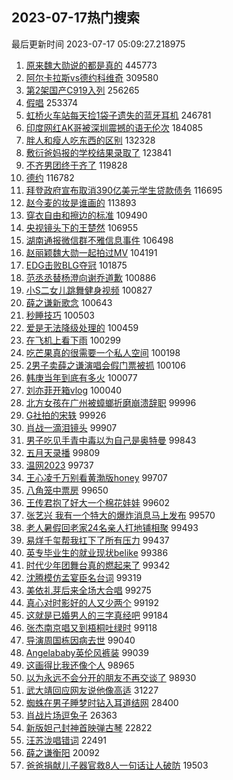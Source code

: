 ## 2023-07-17热门搜索 
最后更新时间 2023-07-17 05:09:27.218975 
1. [原来魏大勋说的都是真的](https://s.weibo.com/weibo?q=%23%E5%8E%9F%E6%9D%A5%E9%AD%8F%E5%A4%A7%E5%8B%8B%E8%AF%B4%E7%9A%84%E9%83%BD%E6%98%AF%E7%9C%9F%E7%9A%84%23&t=31&band_rank=1&Refer=top) 445773
1. [阿尔卡拉斯vs德约科维奇](https://s.weibo.com/weibo?q=%23%E9%98%BF%E5%B0%94%E5%8D%A1%E6%8B%89%E6%96%AFvs%E5%BE%B7%E7%BA%A6%E7%A7%91%E7%BB%B4%E5%A5%87%23&t=31&band_rank=2&Refer=top) 309580
1. [第2架国产C919入列](https://s.weibo.com/weibo?q=%23%E7%AC%AC2%E6%9E%B6%E5%9B%BD%E4%BA%A7C919%E5%85%A5%E5%88%97%23&t=31&band_rank=3&Refer=top) 256265
1. [假唱](https://s.weibo.com/weibo?q=%E5%81%87%E5%94%B1&t=31&band_rank=4&Refer=top) 253374
1. [虹桥火车站每天捡1袋子遗失的蓝牙耳机](https://s.weibo.com/weibo?q=%23%E8%99%B9%E6%A1%A5%E7%81%AB%E8%BD%A6%E7%AB%99%E6%AF%8F%E5%A4%A9%E6%8D%A11%E8%A2%8B%E5%AD%90%E9%81%97%E5%A4%B1%E7%9A%84%E8%93%9D%E7%89%99%E8%80%B3%E6%9C%BA%23&t=31&band_rank=5&Refer=top) 246781
1. [印度网红AK哥被深圳震撼的语无伦次](https://s.weibo.com/weibo?q=%E5%8D%B0%E5%BA%A6%E7%BD%91%E7%BA%A2AK%E5%93%A5%E8%A2%AB%E6%B7%B1%E5%9C%B3%E9%9C%87%E6%92%BC%E7%9A%84%E8%AF%AD%E6%97%A0%E4%BC%A6%E6%AC%A1&t=31&band_rank=6&Refer=top) 184085
1. [胖人和瘦人吃东西的区别](https://s.weibo.com/weibo?q=%23%E8%83%96%E4%BA%BA%E5%92%8C%E7%98%A6%E4%BA%BA%E5%90%83%E4%B8%9C%E8%A5%BF%E7%9A%84%E5%8C%BA%E5%88%AB%23&t=31&band_rank=7&Refer=top) 132328
1. [敷衍爸妈报的学校结果录取了](https://s.weibo.com/weibo?q=%23%E6%95%B7%E8%A1%8D%E7%88%B8%E5%A6%88%E6%8A%A5%E7%9A%84%E5%AD%A6%E6%A0%A1%E7%BB%93%E6%9E%9C%E5%BD%95%E5%8F%96%E4%BA%86%23&t=31&band_rank=8&Refer=top) 123841
1. [不齐男团终于齐了](https://s.weibo.com/weibo?q=%23%E4%B8%8D%E9%BD%90%E7%94%B7%E5%9B%A2%E7%BB%88%E4%BA%8E%E9%BD%90%E4%BA%86%23&t=31&band_rank=9&Refer=top) 119828
1. [德约](https://s.weibo.com/weibo?q=%E5%BE%B7%E7%BA%A6&t=31&band_rank=10&Refer=top) 116782
1. [拜登政府宣布取消390亿美元学生贷款债务](https://s.weibo.com/weibo?q=%23%E6%8B%9C%E7%99%BB%E6%94%BF%E5%BA%9C%E5%AE%A3%E5%B8%83%E5%8F%96%E6%B6%88390%E4%BA%BF%E7%BE%8E%E5%85%83%E5%AD%A6%E7%94%9F%E8%B4%B7%E6%AC%BE%E5%80%BA%E5%8A%A1%23&t=31&band_rank=11&Refer=top) 116695
1. [赵今麦的妆是谁画的](https://s.weibo.com/weibo?q=%E8%B5%B5%E4%BB%8A%E9%BA%A6%E7%9A%84%E5%A6%86%E6%98%AF%E8%B0%81%E7%94%BB%E7%9A%84&t=31&band_rank=12&Refer=top) 113893
1. [穿衣自由和擦边的标准](https://s.weibo.com/weibo?q=%E7%A9%BF%E8%A1%A3%E8%87%AA%E7%94%B1%E5%92%8C%E6%93%A6%E8%BE%B9%E7%9A%84%E6%A0%87%E5%87%86&t=31&band_rank=13&Refer=top) 109490
1. [央视镜头下的王楚然](https://s.weibo.com/weibo?q=%23%E5%A4%AE%E8%A7%86%E9%95%9C%E5%A4%B4%E4%B8%8B%E7%9A%84%E7%8E%8B%E6%A5%9A%E7%84%B6%23&t=31&band_rank=14&Refer=top) 106955
1. [湖南通报微信群不雅信息事件](https://s.weibo.com/weibo?q=%23%E6%B9%96%E5%8D%97%E9%80%9A%E6%8A%A5%E5%BE%AE%E4%BF%A1%E7%BE%A4%E4%B8%8D%E9%9B%85%E4%BF%A1%E6%81%AF%E4%BA%8B%E4%BB%B6%23&t=31&band_rank=15&Refer=top) 106498
1. [赵丽颖魏大勋一起拍过MV](https://s.weibo.com/weibo?q=%23%E8%B5%B5%E4%B8%BD%E9%A2%96%E9%AD%8F%E5%A4%A7%E5%8B%8B%E4%B8%80%E8%B5%B7%E6%8B%8D%E8%BF%87MV%23&t=31&band_rank=16&Refer=top) 104191
1. [EDG击败BLG夺冠](https://s.weibo.com/weibo?q=%23EDG%E5%87%BB%E8%B4%A5BLG%E5%A4%BA%E5%86%A0%23&t=31&band_rank=17&Refer=top) 101875
1. [范丞丞替杨澄向谢乔道歉](https://s.weibo.com/weibo?q=%23%E8%8C%83%E4%B8%9E%E4%B8%9E%E6%9B%BF%E6%9D%A8%E6%BE%84%E5%90%91%E8%B0%A2%E4%B9%94%E9%81%93%E6%AD%89%23&t=31&band_rank=18&Refer=top) 100886
1. [小S二女儿跳舞健身视频](https://s.weibo.com/weibo?q=%23%E5%B0%8FS%E4%BA%8C%E5%A5%B3%E5%84%BF%E8%B7%B3%E8%88%9E%E5%81%A5%E8%BA%AB%E8%A7%86%E9%A2%91%23&t=31&band_rank=19&Refer=top) 100827
1. [薛之谦新歌念](https://s.weibo.com/weibo?q=%23%E8%96%9B%E4%B9%8B%E8%B0%A6%E6%96%B0%E6%AD%8C%E5%BF%B5%23&t=31&band_rank=20&Refer=top) 100643
1. [秒睡技巧](https://s.weibo.com/weibo?q=%E7%A7%92%E7%9D%A1%E6%8A%80%E5%B7%A7&t=31&band_rank=21&Refer=top) 100503
1. [爱是无法降级处理的](https://s.weibo.com/weibo?q=%E7%88%B1%E6%98%AF%E6%97%A0%E6%B3%95%E9%99%8D%E7%BA%A7%E5%A4%84%E7%90%86%E7%9A%84&t=31&band_rank=22&Refer=top) 100459
1. [在飞机上看下雨](https://s.weibo.com/weibo?q=%23%E5%9C%A8%E9%A3%9E%E6%9C%BA%E4%B8%8A%E7%9C%8B%E4%B8%8B%E9%9B%A8%23&t=31&band_rank=23&Refer=top) 100299
1. [吃芒果真的很需要一个私人空间](https://s.weibo.com/weibo?q=%23%E5%90%83%E8%8A%92%E6%9E%9C%E7%9C%9F%E7%9A%84%E5%BE%88%E9%9C%80%E8%A6%81%E4%B8%80%E4%B8%AA%E7%A7%81%E4%BA%BA%E7%A9%BA%E9%97%B4%23&t=31&band_rank=24&Refer=top) 100198
1. [2男子卖薛之谦演唱会假门票被抓](https://s.weibo.com/weibo?q=%232%E7%94%B7%E5%AD%90%E5%8D%96%E8%96%9B%E4%B9%8B%E8%B0%A6%E6%BC%94%E5%94%B1%E4%BC%9A%E5%81%87%E9%97%A8%E7%A5%A8%E8%A2%AB%E6%8A%93%23&t=31&band_rank=25&Refer=top) 100106
1. [韩庚当年到底有多火](https://s.weibo.com/weibo?q=%23%E9%9F%A9%E5%BA%9A%E5%BD%93%E5%B9%B4%E5%88%B0%E5%BA%95%E6%9C%89%E5%A4%9A%E7%81%AB%23&t=31&band_rank=26&Refer=top) 100077
1. [刘亦菲开箱vlog](https://s.weibo.com/weibo?q=%23%E5%88%98%E4%BA%A6%E8%8F%B2%E5%BC%80%E7%AE%B1vlog%23&t=31&band_rank=27&Refer=top) 100040
1. [北方女孩在广州被蟑螂折磨崩溃辞职](https://s.weibo.com/weibo?q=%23%E5%8C%97%E6%96%B9%E5%A5%B3%E5%AD%A9%E5%9C%A8%E5%B9%BF%E5%B7%9E%E8%A2%AB%E8%9F%91%E8%9E%82%E6%8A%98%E7%A3%A8%E5%B4%A9%E6%BA%83%E8%BE%9E%E8%81%8C%23&t=31&band_rank=28&Refer=top) 99996
1. [G社拍的宋轶](https://s.weibo.com/weibo?q=%23G%E7%A4%BE%E6%8B%8D%E7%9A%84%E5%AE%8B%E8%BD%B6%23&t=31&band_rank=29&Refer=top) 99926
1. [肖战一滴泪镜头](https://s.weibo.com/weibo?q=%23%E8%82%96%E6%88%98%E4%B8%80%E6%BB%B4%E6%B3%AA%E9%95%9C%E5%A4%B4%23&t=31&band_rank=30&Refer=top) 99907
1. [男子吃见手青中毒以为自己是奥特曼](https://s.weibo.com/weibo?q=%23%E7%94%B7%E5%AD%90%E5%90%83%E8%A7%81%E6%89%8B%E9%9D%92%E4%B8%AD%E6%AF%92%E4%BB%A5%E4%B8%BA%E8%87%AA%E5%B7%B1%E6%98%AF%E5%A5%A5%E7%89%B9%E6%9B%BC%23&t=31&band_rank=31&Refer=top) 99843
1. [五月天录播](https://s.weibo.com/weibo?q=%E4%BA%94%E6%9C%88%E5%A4%A9%E5%BD%95%E6%92%AD&t=31&band_rank=32&Refer=top) 99809
1. [温网2023](https://s.weibo.com/weibo?q=%23%E6%B8%A9%E7%BD%912023%23&t=31&band_rank=33&Refer=top) 99737
1. [王心凌千万别看黄渤版honey](https://s.weibo.com/weibo?q=%23%E7%8E%8B%E5%BF%83%E5%87%8C%E5%8D%83%E4%B8%87%E5%88%AB%E7%9C%8B%E9%BB%84%E6%B8%A4%E7%89%88honey%23&t=31&band_rank=34&Refer=top) 99707
1. [八角笼中票房](https://s.weibo.com/weibo?q=%E5%85%AB%E8%A7%92%E7%AC%BC%E4%B8%AD%E7%A5%A8%E6%88%BF&t=31&band_rank=35&Refer=top) 99650
1. [王传君抱了好大一个棉花娃娃](https://s.weibo.com/weibo?q=%23%E7%8E%8B%E4%BC%A0%E5%90%9B%E6%8A%B1%E4%BA%86%E5%A5%BD%E5%A4%A7%E4%B8%80%E4%B8%AA%E6%A3%89%E8%8A%B1%E5%A8%83%E5%A8%83%23&t=31&band_rank=36&Refer=top) 99602
1. [张艺兴 我有一个特大的爆炸消息马上发布](https://s.weibo.com/weibo?q=%E5%BC%A0%E8%89%BA%E5%85%B4%20%E6%88%91%E6%9C%89%E4%B8%80%E4%B8%AA%E7%89%B9%E5%A4%A7%E7%9A%84%E7%88%86%E7%82%B8%E6%B6%88%E6%81%AF%E9%A9%AC%E4%B8%8A%E5%8F%91%E5%B8%83&t=31&band_rank=37&Refer=top) 99570
1. [老人暑假回老家24名亲人打地铺相聚](https://s.weibo.com/weibo?q=%23%E8%80%81%E4%BA%BA%E6%9A%91%E5%81%87%E5%9B%9E%E8%80%81%E5%AE%B624%E5%90%8D%E4%BA%B2%E4%BA%BA%E6%89%93%E5%9C%B0%E9%93%BA%E7%9B%B8%E8%81%9A%23&t=31&band_rank=38&Refer=top) 99493
1. [易烊千玺帮我扛下了所有压力](https://s.weibo.com/weibo?q=%23%E6%98%93%E7%83%8A%E5%8D%83%E7%8E%BA%E5%B8%AE%E6%88%91%E6%89%9B%E4%B8%8B%E4%BA%86%E6%89%80%E6%9C%89%E5%8E%8B%E5%8A%9B%23&t=31&band_rank=39&Refer=top) 99437
1. [英专毕业生的就业现状belike](https://s.weibo.com/weibo?q=%23%E8%8B%B1%E4%B8%93%E6%AF%95%E4%B8%9A%E7%94%9F%E7%9A%84%E5%B0%B1%E4%B8%9A%E7%8E%B0%E7%8A%B6belike%23&t=31&band_rank=40&Refer=top) 99386
1. [时代少年团舞台真的燃起来了](https://s.weibo.com/weibo?q=%23%E6%97%B6%E4%BB%A3%E5%B0%91%E5%B9%B4%E5%9B%A2%E8%88%9E%E5%8F%B0%E7%9C%9F%E7%9A%84%E7%87%83%E8%B5%B7%E6%9D%A5%E4%BA%86%23&t=31&band_rank=41&Refer=top) 99342
1. [沈腾模仿孟宴臣名台词](https://s.weibo.com/weibo?q=%23%E6%B2%88%E8%85%BE%E6%A8%A1%E4%BB%BF%E5%AD%9F%E5%AE%B4%E8%87%A3%E5%90%8D%E5%8F%B0%E8%AF%8D%23&t=31&band_rank=42&Refer=top) 99319
1. [美依礼芽后来全场大合唱](https://s.weibo.com/weibo?q=%23%E7%BE%8E%E4%BE%9D%E7%A4%BC%E8%8A%BD%E5%90%8E%E6%9D%A5%E5%85%A8%E5%9C%BA%E5%A4%A7%E5%90%88%E5%94%B1%23&t=31&band_rank=43&Refer=top) 99275
1. [真心对时影好的人又少两个](https://s.weibo.com/weibo?q=%E7%9C%9F%E5%BF%83%E5%AF%B9%E6%97%B6%E5%BD%B1%E5%A5%BD%E7%9A%84%E4%BA%BA%E5%8F%88%E5%B0%91%E4%B8%A4%E4%B8%AA&t=31&band_rank=44&Refer=top) 99192
1. [这就是已婚男人的三字真经吧](https://s.weibo.com/weibo?q=%E8%BF%99%E5%B0%B1%E6%98%AF%E5%B7%B2%E5%A9%9A%E7%94%B7%E4%BA%BA%E7%9A%84%E4%B8%89%E5%AD%97%E7%9C%9F%E7%BB%8F%E5%90%A7&t=31&band_rank=45&Refer=top) 99184
1. [张杰南京唱又到梧桐吐绿时](https://s.weibo.com/weibo?q=%23%E5%BC%A0%E6%9D%B0%E5%8D%97%E4%BA%AC%E5%94%B1%E5%8F%88%E5%88%B0%E6%A2%A7%E6%A1%90%E5%90%90%E7%BB%BF%E6%97%B6%23&t=31&band_rank=46&Refer=top) 99118
1. [导演周国栋因病去世](https://s.weibo.com/weibo?q=%23%E5%AF%BC%E6%BC%94%E5%91%A8%E5%9B%BD%E6%A0%8B%E5%9B%A0%E7%97%85%E5%8E%BB%E4%B8%96%23&t=31&band_rank=47&Refer=top) 99040
1. [Angelababy英伦风裤装](https://s.weibo.com/weibo?q=%23Angelababy%E8%8B%B1%E4%BC%A6%E9%A3%8E%E8%A3%A4%E8%A3%85%23&t=31&band_rank=48&Refer=top) 99039
1. [这画得比我还像个人](https://s.weibo.com/weibo?q=%E8%BF%99%E7%94%BB%E5%BE%97%E6%AF%94%E6%88%91%E8%BF%98%E5%83%8F%E4%B8%AA%E4%BA%BA&t=31&band_rank=49&Refer=top) 98965
1. [以为永远不会分开的朋友不再交谈了](https://s.weibo.com/weibo?q=%E4%BB%A5%E4%B8%BA%E6%B0%B8%E8%BF%9C%E4%B8%8D%E4%BC%9A%E5%88%86%E5%BC%80%E7%9A%84%E6%9C%8B%E5%8F%8B%E4%B8%8D%E5%86%8D%E4%BA%A4%E8%B0%88%E4%BA%86&t=31&band_rank=50&Refer=top) 98930
1. [武大靖回应网友说他像高适](https://s.weibo.com/weibo?q=%23%E6%AD%A6%E5%A4%A7%E9%9D%96%E5%9B%9E%E5%BA%94%E7%BD%91%E5%8F%8B%E8%AF%B4%E4%BB%96%E5%83%8F%E9%AB%98%E9%80%82%23&t=31&band_rank=17&Refer=top) 31227
1. [蜘蛛在男子睡梦时钻入耳道结网](https://s.weibo.com/weibo?q=%23%E8%9C%98%E8%9B%9B%E5%9C%A8%E7%94%B7%E5%AD%90%E7%9D%A1%E6%A2%A6%E6%97%B6%E9%92%BB%E5%85%A5%E8%80%B3%E9%81%93%E7%BB%93%E7%BD%91%23&t=31&band_rank=19&Refer=top) 28400
1. [肖战片场逗兔子](https://s.weibo.com/weibo?q=%23%E8%82%96%E6%88%98%E7%89%87%E5%9C%BA%E9%80%97%E5%85%94%E5%AD%90%23&t=31&band_rank=27&Refer=top) 26363
1. [新版妲己封神首映弹古琴](https://s.weibo.com/weibo?q=%23%E6%96%B0%E7%89%88%E5%A6%B2%E5%B7%B1%E5%B0%81%E7%A5%9E%E9%A6%96%E6%98%A0%E5%BC%B9%E5%8F%A4%E7%90%B4%23&t=31&band_rank=32&Refer=top) 22822
1. [汪苏泷唱错词](https://s.weibo.com/weibo?q=%E6%B1%AA%E8%8B%8F%E6%B3%B7%E5%94%B1%E9%94%99%E8%AF%8D&t=31&band_rank=34&Refer=top) 22491
1. [薛之谦衡阳](https://s.weibo.com/weibo?q=%E8%96%9B%E4%B9%8B%E8%B0%A6%E8%A1%A1%E9%98%B3&t=31&band_rank=41&Refer=top) 20092
1. [爸爸捐献儿子器官救8人一句话让人破防](https://s.weibo.com/weibo?q=%23%E7%88%B8%E7%88%B8%E6%8D%90%E7%8C%AE%E5%84%BF%E5%AD%90%E5%99%A8%E5%AE%98%E6%95%918%E4%BA%BA%E4%B8%80%E5%8F%A5%E8%AF%9D%E8%AE%A9%E4%BA%BA%E7%A0%B4%E9%98%B2%23&t=31&band_rank=50&Refer=top) 19503
